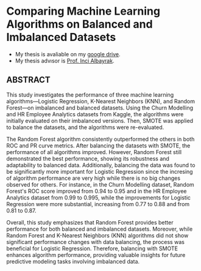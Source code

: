 # Comparing Machine Learning Algorithms on Balanced and Imbalanced Datasets

- My thesis is avaliable on my [google drive](https://drive.google.com/file/d/1ISgFsQ0uER3jV5wRcYVUR5kFgzngdHtU/view?usp=sharing).
- My thesis advısor is [Prof. Inci Albayrak](https://avesis.yildiz.edu.tr/ibayrak).

## ABSTRACT

This study investigates the performance of three machine learning algorithms—Logistic
Regression, K-Nearest Neighbors (KNN), and Random Forest—on imbalanced and
balanced datasets. Using the Churn Modelling and HR Employee Analytics datasets from
Kaggle, the algorithms were initially evaluated on their imbalanced versions. Then,
SMOTE was applied to balance the datasets, and the algorithms were re-evaluated.

The Random Forest algorithm consistently outperformed the others in both ROC and PR
curve metrics. After balancing the datasets with SMOTE, the performance of all
algorithms improved. However, Random Forest still demonstrated the best performance,
showing its robustness and adaptability to balanced data. Additionally, balancing the data
was found to be significantly more important for Logistic Regression since the incresing
of algorithm performance are very high while there is no big changes observed for others.
For instance, in the Churn Modelling dataset, Random Forest's ROC score improved from
0.94 to 0.95 and in the HR Employee Analytics dataset from 0.99 to 0.995, while the
improvements for Logistic Regression were more substantial, increasing from 0.77 to
0.88 and from 0.81 to 0.87.

Overall, this study emphasizes that Random Forest provides better performance for both
balanced and imbalanced datasets. Moreover, while Random Forest and K-Nearest
Neighbors (KNN) algorithms did not show significant performance changes with data
balancing, the process was beneficial for Logistic Regression. Therefore, balancing with
SMOTE enhances algorithm performance, providing valuable insights for future
predictive modeling tasks involving imbalanced data.
